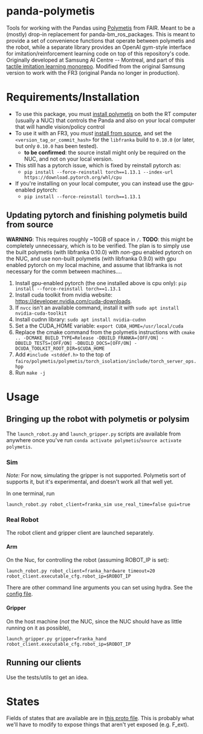 # panda-polymetis
Tools for working with the Pandas using [Polymetis](https://facebookresearch.github.io/fairo/polymetis/) from FAIR. Meant to be a (mostly) drop-in replacement for panda-bm_ros_packages.
This is meant to provide a set of convenience functions that operate between polymetis and the robot, while a separate library provides an OpenAI gym-style interface for imitation/reinforcement learning code on top of this repository's code.
Originally developed at Samsung AI Centre -- Montreal, and part of this [tactile imitation learning monorepo](https://github.com/SAIC-MONTREAL/tactile-il).
Modified from the original Samsung version to work with the FR3 (original Panda no longer in production).

# Requirements/Installation
- To use this package, you must [install polymetis](https://facebookresearch.github.io/fairo/polymetis/installation.html) on both the RT computer (usually a NUC) that controls the Panda and also on your local computer that will handle vision/policy control
- To use it with an FR3, you *must* [install from source](https://facebookresearch.github.io/fairo/polymetis/installation.html#from-source), and set the `<version_tag_or_commit_hash>` for the `libfranka` build to `0.10.0` (or later, but only `0.10.0` has been tested).
  - **to be confirmed**: the source install might only be required on the NUC, and not on your local version.
- This still has a pytorch issue, which is fixed by reinstall pytorch as:
  - `pip install --force-reinstall torch==1.13.1 --index-url https://download.pytorch.org/whl/cpu`
- If you're installing on your local computer, you can instead use the gpu-enabled pytorch:
  - `pip install --force-reinstall torch==1.13.1`

## Updating pytorch and finishing polymetis build from source
**WARNING**: This requires roughly ~10GB of space in `/`.
**TODO**: this might be completely unnecessary, which is to be verified.
The plan is to simply use the built polymetis (with libfranka 0.10.0) with *non*-gpu enabled pytorch on the NUC, and use non-built polymetis (with libfranka 0.9.0) with gpu enabled pytorch on my local machine, and assume that libfranka is not necessary for the comm between machines....

1. Install gpu-enabled pytorch (the one installed above is cpu only): `pip install --force-reinstall torch==1.13.1`
2. Install cuda toolkit from nvidia website: https://developer.nvidia.com/cuda-downloads.
3. If `nvcc` isn't an available command, install it with `sudo apt install nvidia-cuda-toolkit`
4. Install cudnn library: `sudo apt install nvidia-cudnn`
5. Set a the CUDA_HOME variable: `export CUDA_HOME=/usr/local/cuda`
6. Replace the cmake command from the polymetis instructions with `cmake .. -DCMAKE_BUILD_TYPE=Release -DBUILD_FRANKA=[OFF/ON] -DBUILD_TESTS=[OFF/ON] -DBUILD_DOCS=[OFF/ON] -DCUDA_TOOLKIT_ROOT_DIR=$CUDA_HOME`
7. Add `#include <stddef.h>` to the top of `fairo/polymetis/polymetis/torch_isolation/include/torch_server_ops.hpp`
8. Run `make -j`

# Usage

## Bringing up the robot with polymetis or polysim
The `launch_robot.py` and `launch_gripper.py` scripts are available from anywhere once you've run `conda activate polymetis`/`source activate polymetis`.

### Sim
*Note:* For now, simulating the gripper is not supported.
Polymetis sort of supports it, but it's experimental, and doesn't work all that well yet.

In one terminal, run
```
launch_robot.py robot_client=franka_sim use_real_time=false gui=true
```

### Real Robot
The robot client and gripper client are launched separately.

#### Arm
On the Nuc, for controlling the robot (assuming ROBOT_IP is set):
```
launch_robot.py robot_client=franka_hardware timeout=20 robot_client.executable_cfg.robot_ip=$ROBOT_IP
```

There are other command line arguments you can set using hydra.
See the [config file](https://github.com/facebookresearch/fairo/blob/main/polymetis/polymetis/conf/robot_client/franka_hardware.yaml).

#### Gripper
On the host machine (_not_ the NUC, since the NUC should have as little running on it as possible),
```
launch_gripper.py gripper=franka_hand robot_client.executable_cfg.robot_ip=$ROBOT_IP
```

## Running our clients
Use the tests/utils to get an idea.

# States
Fields of states that are available are in [this proto file](https://github.com/facebookresearch/fairo/blob/main/polymetis/polymetis/protos/polymetis.proto).
This is probably what we'll have to modify to expose things that aren't yet exposed (e.g. F_ext).
